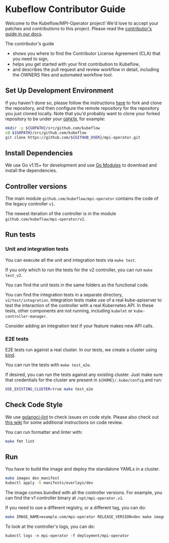 # Kubeflow Contributor Guide

Welcome to the Kubeflow/MPI-Operator project! We'd love to accept your patches and 
contributions to this project. Please read the 
[contributor's guide in our docs](https://www.kubeflow.org/docs/about/contributing/).

The contributor's guide

* shows you where to find the Contributor License Agreement (CLA) that you need 
  to sign,
* helps you get started with your first contribution to Kubeflow,
* and describes the pull request and review workflow in detail, including the
  OWNERS files and automated workflow tool.

## Set Up Development Environment

If you haven't done so, please follow the instructions [here](https://help.github.com/en/github/getting-started-with-github/fork-a-repo) to fork and clone the repository, and then configure the remote repository for the repository you just cloned locally. Note that you'd probably want to clone your forked repository to be under your [`GOPATH`](https://github.com/golang/go/wiki/GOPATH), for example:

```bash
mkdir -p ${GOPATH}/src/github.com/kubeflow
cd ${GOPATH}/src/github.com/kubeflow
git clone https://github.com/${GITHUB_USER}/mpi-operator.git
```

## Install Dependencies

We use Go v1.15+ for development and use [Go Modules](https://blog.golang.org/using-go-modules) to download and install the dependencies.

## Controller versions

The main module `github.com/kubeflow/mpi-operator` contains the code of the legacy
controller `v1`.

The newest iteration of the controller is in the module `github.com/kubeflow/mpi-operator/v2`.

## Run tests

### Unit and integration tests

You can execute all the unit and integration tests via `make test`.

If you only which to run the tests for the v2 controller, you can run `make test_v2`.

You can find the unit tests in the same folders as the functional code.

You can find the integration tests in a separate directory, `v2/test/integration`.
Integration tests make use of a real kube-apiserver to test the interaction of
the controller with a real Kubernetes API. In these tests, other components
are not running, including `kubelet` or `kube-controller-manager`.

Consider adding an integration test if your feature makes new API calls.

### E2E tests

E2E tests run against a real cluster. In our tests, we create a cluster using
[kind](https://kind.sigs.k8s.io/docs/user/quick-start/).

You can run the tests with `make test_e2e`.

If desired, you can run the tests against any existing cluster. Just make sure
that credentials for the cluster are present in `${HOME}/.kube/config` and run:

```bash
USE_EXISTING_CLUSTER=true make test_e2e
```

## Check Code Style

We use [golangci-lint](https://github.com/golangci/golangci-lint) to check issues on code style.
Please also check out [this wiki](https://github.com/golang/go/wiki/CodeReviewComments) for some additional instructions on code review.

You can run formatter and linter with:

```bash
make fmt lint
```

## Run

You have to build the image and deploy the standalone YAMLs in a cluster.

```bash
make images dev_manifest
kubectl apply -k manifests/overlays/dev
```

The image comes bundled with all the controller versions. For example, you can
find the v1 controller binary at `/opt/mpi-operator.v1`.

If you need to use a different registry, or a different tag, you can do:

```bash
make IMAGE_NAME=example.com/mpi-operator RELEASE_VERSION=dev make images dev_manifest
```

To look at the controller's logs, you can do:

```shell
kubectl logs -n mpi-operator -f deployment/mpi-operator
```